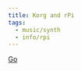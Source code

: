 ```yaml
---
title: Korg and rPi
tags:
  - music/synth
  - info/rpi
---
```


[Go](https://www.raspberrypi.com/success-stories/korg-synthesizers/)
